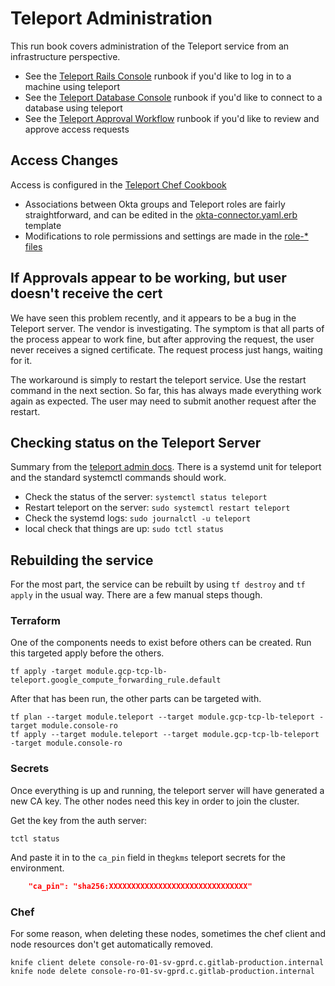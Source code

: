 # Teleport Administration

This run book covers administration of the Teleport service from an infrastructure perspective.

- See the [Teleport Rails Console](Connect_to_Rails_Console_via_Teleport.md) runbook if you'd like to log in to a machine using teleport
- See the [Teleport Database Console](Connect_to_Database_Console_via_Teleport.md) runbook if you'd like to connect to a database using teleport
- See the [Teleport Approval Workflow](teleport_approval_workflow.md) runbook if you'd like to review and approve access requests

## Access Changes

Access is configured in the [Teleport Chef Cookbook](https://gitlab.com/gitlab-cookbooks/gitlab-teleport)

- Associations between Okta groups and Teleport roles are fairly straightforward, and can be edited in the [okta-connector.yaml.erb](https://gitlab.com/gitlab-cookbooks/gitlab-teleport/-/blob/master/templates/default/okta-connector.yaml.erb) template
- Modifications to role permissions and settings are made in the [role-* files](https://gitlab.com/gitlab-cookbooks/gitlab-teleport/-/tree/master/files/default)

## If Approvals appear to be working, but user doesn't receive the cert

We have seen this problem recently, and it appears to be a bug in the Teleport server.  The vendor is investigating. The symptom is that all parts of the process appear to work fine, but after approving the request, the user never receives a signed certificate.  The request process just hangs, waiting for it.

The workaround is simply to restart the teleport service.  Use the restart command in the next section.  So far, this has always made everything work again as expected.  The user may need to submit another request after the restart.

## Checking status on the Teleport Server

Summary from the [teleport admin docs](https://goteleport.com/docs/admin-guide/).  There is a systemd unit for teleport and the standard systemctl commands should work.

- Check the status of the server: `systemctl status teleport`
- Restart teleport on the server: `sudo systemctl restart teleport`
- Check the systemd logs: `sudo journalctl -u teleport`
- local check that things are up: `sudo tctl status`

## Rebuilding the service

For the most part, the service can be rebuilt by using `tf destroy` and `tf apply` in the usual way.  There are a few manual steps though.

### Terraform

One of the components needs to exist before others can be created.  Run this targeted apply before the others.

```shell
tf apply -target module.gcp-tcp-lb-teleport.google_compute_forwarding_rule.default
```

After that has been run, the other parts can be targeted with.

```shell
tf plan --target module.teleport --target module.gcp-tcp-lb-teleport -target module.console-ro
tf apply --target module.teleport --target module.gcp-tcp-lb-teleport -target module.console-ro
```

### Secrets

Once everything is up and running, the teleport server will have generated a new CA key.  The other nodes need this key in order to join the cluster.

Get the key from the auth server:

```shell
tctl status
```

And paste it in to the `ca_pin`  field in the`gkms` teleport secrets for the environment.

```json
    "ca_pin": "sha256:XXXXXXXXXXXXXXXXXXXXXXXXXXXXXXX"
```

### Chef

For some reason, when deleting these nodes, sometimes the chef client and node resources don't get automatically removed.

```shell
knife client delete console-ro-01-sv-gprd.c.gitlab-production.internal
knife node delete console-ro-01-sv-gprd.c.gitlab-production.internal
```
